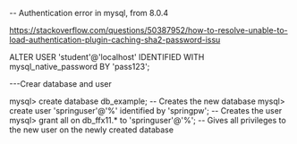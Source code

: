 -- Authentication error in mysql, from 8.0.4

https://stackoverflow.com/questions/50387952/how-to-resolve-unable-to-load-authentication-plugin-caching-sha2-password-issu

ALTER USER 'student'@'localhost' IDENTIFIED WITH mysql_native_password BY 'pass123';


---Crear database and user

mysql> create database db_example; -- Creates the new database
mysql> create user 'springuser'@'%' identified by 'springpw'; -- Creates the user
mysql> grant all on db_ffx11.* to 'springuser'@'%'; -- Gives all privileges to the new user on the newly created database
